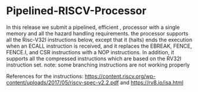 # Pipelined-RISCV-Processor

In this release we submit a pipelined, efficient , processor with a single memory and all the hazard handling requirements. the processor supports all the Risc-V32I  instructions below, except that it (halts) ends the execution when an ECALL instruction is received, and it replaces the EBREAK, FENCE, FENCE.I, and CSR instructions with a NOP instructions.
In addition, it supports all the compressed instructions which are based on the RV32I instruction set.
note: some branching instructions are not working properly 

References for the instructions:
https://content.riscv.org/wp-content/uploads/2017/05/riscv-spec-v2.2.pdf and https://rv8.io/isa.html
